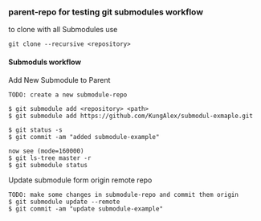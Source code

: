 ### parent-repo for testing git submodules workflow
 
to clone with all Submodules use

    git clone --recursive <repository>

#### Submoduls workflow 

Add New Submodule to Parent

    TODO: create a new submodule-repo

    $ git submodule add <repository> <path>
    $ git submodule add https://github.com/KungAlex/submodul-exmaple.git 
    
    $ git status -s
    $ git commit -am "added submodule-example"
    
    now see (mode=160000)
    $ git ls-tree master -r
    $ git submodule status

Update submodule form origin remote repo

    TODO: make some changes in submodule-repo and commit them origin  
    $ git submodule update --remote
    $ git commit -am "update submodule-example"

    
